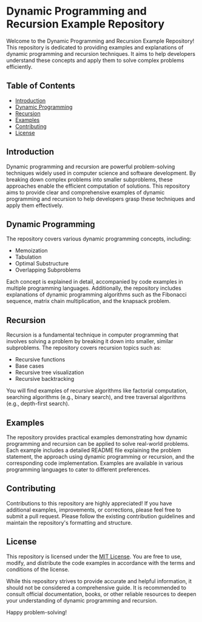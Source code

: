 # Dynamic Programming and Recursion Example Repository

Welcome to the Dynamic Programming and Recursion Example Repository! This repository is dedicated to providing examples and explanations of dynamic programming and recursion techniques. It aims to help developers understand these concepts and apply them to solve complex problems efficiently.

## Table of Contents

- [Introduction](#introduction)
- [Dynamic Programming](#dynamic-programming)
- [Recursion](#recursion)
- [Examples](#examples)
- [Contributing](#contributing)
- [License](#license)

## Introduction

Dynamic programming and recursion are powerful problem-solving techniques widely used in computer science and software development. By breaking down complex problems into smaller subproblems, these approaches enable the efficient computation of solutions. This repository aims to provide clear and comprehensive examples of dynamic programming and recursion to help developers grasp these techniques and apply them effectively.

## Dynamic Programming

The repository covers various dynamic programming concepts, including:

- Memoization
- Tabulation
- Optimal Substructure
- Overlapping Subproblems

Each concept is explained in detail, accompanied by code examples in multiple programming languages. Additionally, the repository includes explanations of dynamic programming algorithms such as the Fibonacci sequence, matrix chain multiplication, and the knapsack problem.

## Recursion

Recursion is a fundamental technique in computer programming that involves solving a problem by breaking it down into smaller, similar subproblems. The repository covers recursion topics such as:

- Recursive functions
- Base cases
- Recursive tree visualization
- Recursive backtracking

You will find examples of recursive algorithms like factorial computation, searching algorithms (e.g., binary search), and tree traversal algorithms (e.g., depth-first search).

## Examples

The repository provides practical examples demonstrating how dynamic programming and recursion can be applied to solve real-world problems. Each example includes a detailed README file explaining the problem statement, the approach using dynamic programming or recursion, and the corresponding code implementation. Examples are available in various programming languages to cater to different preferences.

## Contributing

Contributions to this repository are highly appreciated! If you have additional examples, improvements, or corrections, please feel free to submit a pull request. Please follow the existing contribution guidelines and maintain the repository's formatting and structure.

## License

This repository is licensed under the [MIT License](LICENSE). You are free to use, modify, and distribute the code examples in accordance with the terms and conditions of the license.

While this repository strives to provide accurate and helpful information, it should not be considered a comprehensive guide. It is recommended to consult official documentation, books, or other reliable resources to deepen your understanding of dynamic programming and recursion.

Happy problem-solving!
